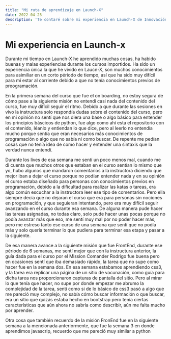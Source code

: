 ```yaml
---
title: "Mi ruta de aprendizaje en Launch-X"
date: 2022-04-25
description: 'Te contaré sobre mi experiencia en Launch-X de Innovación Virtual'
---
```


# Mi experiencia en Launch-x

Durante mi tiempo en Launch-X he aprendido muchas cosas, ha habido buenas y malas experiencias durante los cursos importidos. Ha sido un experiencia única la que he 
vivido en Laucn-X, son muchos conocimientos para asimiliar en un corto périodo de tiempo, así que ha sido muy difícil para mí estar al corriente debido a que no tenía 
conocimientos previos de preogramación. 

En la primera semana del curso que fue el on boarding, no estoy segura de cómo pase a la siguiente misión no entendí casi nada del contenido del curso, fue muy difícil
seguir el ritmo. Debido a que durante las sesiones en vivo la instructura solo respondía dudas sobre el contenido del curso, pero en mi opinión no sentí que nos diera
una base o algo básico para entender los principios báscicos de python, fue algo como ahí esta el repositorio con el contenido, léanlo y entiendan lo que dice, pero al
leerlo no entendía mucho porque sentía que eran necesarios más conocimientos de programación o algo que no sabía ni como buscar. De repente me pedían cosas que no tenía 
idea de como hacer y entender una sintaxis que la verdad nunca entendí.

Durante los lives de esa semana me sentí un poco menos mal, cuando me di cuenta que muchos otros que estaban en el curso sentían lo mismo que yo, hubo algunos que
mandaron comentarios a la instructora diciendo que mejor iban a dejar el curso porque no podían entender nada y en su opinión el curso estaba diseñado para personas
con conocimientos previos en programación, debido a la dificultad para realizar las katas o tareas, era algo común escuchar a la instructora leer ese tipo de comentarios. Pero ella siempre decía que no dejaran el curso que era para personas sin nociones en programación, y que seguieran intentando, pero era muy difícil seguir
avanzando en el curso durante esa semana. De alguna manera pude hacer las tareas asignadas, no todas claro, solo pude hacer unas pocas porque no podía avanzar más que eso, me sentí muy mal por no poder hacer más, pero me estreso tanto ese curso de una semana que sentí que no podía más y solo quería terminar lo que pudiera para terminar esa etapa y pasar a la siguiente.

De esa manera avance a la siguiente misión que fue FrontEnd, durante ese périodo de 6 semanas, me sentí mejor que con la instructura anterior, la guía dada para el curso por el Mission Comander Rodrigo fue buena pero en ocasiones sentí que iba demasiado rápido, la tarea que no supe como hacer fue en la semana dos. En esa semana 
estabamos aprendiendo css3, y la tarea era replicar una página de un sitio de vacunación, como guía para dicha tarea nos proporcionaron capturas de pantalla del sitio. Pero al mirar lo que tenía que hacer, no supe por donde empezar me abrumo la complejidad de la tarea, sentí como si de lo básico de css3 pasó a algo que me pareció muy complejo, no sabía cómo buscar información o que buscar, era un sitio que quizás estaba hecho en bootstrap pero tenía ciertas características que aún ahora no sabría como describir, aún me falta mucho por aprender. 

Otra cosa que también recuerdo de la misión FronEnd fue en la siguiente semana a la mencionada anteriormente, que fue la semana 3 en donde aprendimos javascrip, recuerdo que me pareció muy similar a python

